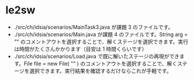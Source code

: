 # le2sw
- ./src/ch/idsia/scenarios/MainTask3.java が課題 3 のファイルです。
- ./src/ch/idsia/scenarios/Main.java が課題 4 のファイルです。String arg = "" のコメントアウトを選択することで、解くステージを選択できます。実行は時間がたくさんかかります（目安は 1 時間くらいです）
- ./src/ch/idsia/scenarios/Load.java で既に解いたステージの再現ができます。File file = new File( "" ) のコメントアウトを選択することで、解くステージを選択できます。実行結果を確認するだけならこれが手軽です。

